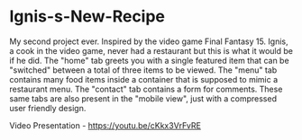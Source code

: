 # Ignis-s-New-Recipe
My second project ever. Inspired by the video game Final Fantasy 15. Ignis, a cook in the video game, never had a restaurant but this is what it would be if he did. The "home" tab greets you with a single featured item that can be "switched" between a total of three items to be viewed. The "menu" tab contains many food items inside a container that is supposed to mimic a restaurant menu. The "contact" tab contains a form for comments. These same tabs are also present in the "mobile view", just with a compressed user friendly design.   


Video Presentation - https://youtu.be/cKkx3VrFvRE
